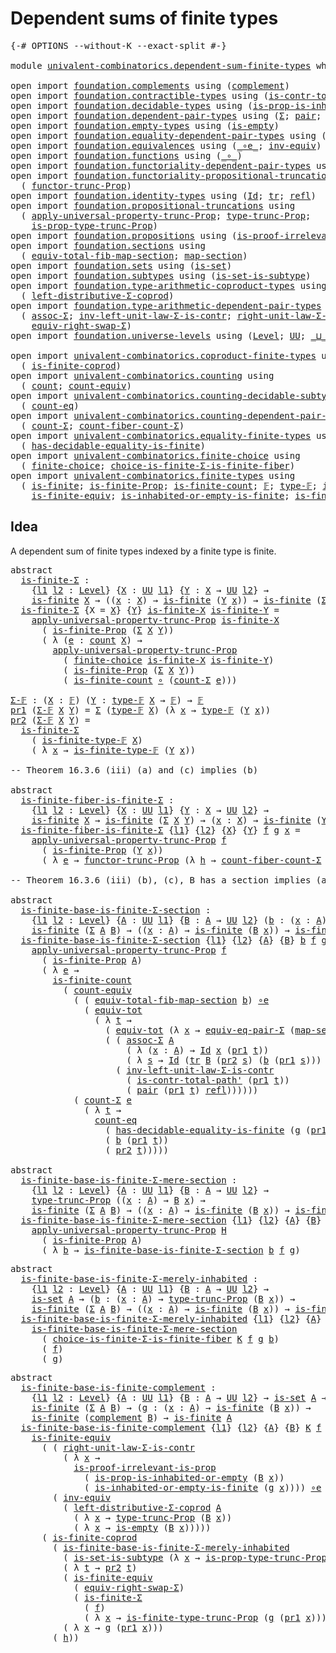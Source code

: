 # Dependent sums of finite types

<pre class="Agda"><a id="43" class="Symbol">{-#</a> <a id="47" class="Keyword">OPTIONS</a> <a id="55" class="Pragma">--without-K</a> <a id="67" class="Pragma">--exact-split</a> <a id="81" class="Symbol">#-}</a>

<a id="86" class="Keyword">module</a> <a id="93" href="univalent-combinatorics.dependent-sum-finite-types.html" class="Module">univalent-combinatorics.dependent-sum-finite-types</a> <a id="144" class="Keyword">where</a>

<a id="151" class="Keyword">open</a> <a id="156" class="Keyword">import</a> <a id="163" href="foundation.complements.html" class="Module">foundation.complements</a> <a id="186" class="Keyword">using</a> <a id="192" class="Symbol">(</a><a id="193" href="foundation.complements.html#465" class="Function">complement</a><a id="203" class="Symbol">)</a>
<a id="205" class="Keyword">open</a> <a id="210" class="Keyword">import</a> <a id="217" href="foundation.contractible-types.html" class="Module">foundation.contractible-types</a> <a id="247" class="Keyword">using</a> <a id="253" class="Symbol">(</a><a id="254" href="foundation-core.contractible-types.html#2189" class="Function">is-contr-total-path&#39;</a><a id="274" class="Symbol">)</a>
<a id="276" class="Keyword">open</a> <a id="281" class="Keyword">import</a> <a id="288" href="foundation.decidable-types.html" class="Module">foundation.decidable-types</a> <a id="315" class="Keyword">using</a> <a id="321" class="Symbol">(</a><a id="322" href="foundation.decidable-types.html#7207" class="Function">is-prop-is-inhabited-or-empty</a><a id="351" class="Symbol">)</a>
<a id="353" class="Keyword">open</a> <a id="358" class="Keyword">import</a> <a id="365" href="foundation.dependent-pair-types.html" class="Module">foundation.dependent-pair-types</a> <a id="397" class="Keyword">using</a> <a id="403" class="Symbol">(</a><a id="404" href="foundation-core.dependent-pair-types.html#502" class="Record">Σ</a><a id="405" class="Symbol">;</a> <a id="407" href="foundation-core.dependent-pair-types.html#575" class="InductiveConstructor">pair</a><a id="411" class="Symbol">;</a> <a id="413" href="foundation-core.dependent-pair-types.html#592" class="Field">pr1</a><a id="416" class="Symbol">;</a> <a id="418" href="foundation-core.dependent-pair-types.html#604" class="Field">pr2</a><a id="421" class="Symbol">)</a>
<a id="423" class="Keyword">open</a> <a id="428" class="Keyword">import</a> <a id="435" href="foundation.empty-types.html" class="Module">foundation.empty-types</a> <a id="458" class="Keyword">using</a> <a id="464" class="Symbol">(</a><a id="465" href="foundation-core.empty-types.html#1215" class="Function">is-empty</a><a id="473" class="Symbol">)</a>
<a id="475" class="Keyword">open</a> <a id="480" class="Keyword">import</a> <a id="487" href="foundation.equality-dependent-pair-types.html" class="Module">foundation.equality-dependent-pair-types</a> <a id="528" class="Keyword">using</a> <a id="534" class="Symbol">(</a><a id="535" href="foundation.equality-dependent-pair-types.html#2064" class="Function">equiv-eq-pair-Σ</a><a id="550" class="Symbol">)</a>
<a id="552" class="Keyword">open</a> <a id="557" class="Keyword">import</a> <a id="564" href="foundation.equivalences.html" class="Module">foundation.equivalences</a> <a id="588" class="Keyword">using</a> <a id="594" class="Symbol">(</a><a id="595" href="foundation-core.equivalences.html#7843" class="Function Operator">_∘e_</a><a id="599" class="Symbol">;</a> <a id="601" href="foundation-core.equivalences.html#5707" class="Function">inv-equiv</a><a id="610" class="Symbol">)</a>
<a id="612" class="Keyword">open</a> <a id="617" class="Keyword">import</a> <a id="624" href="foundation.functions.html" class="Module">foundation.functions</a> <a id="645" class="Keyword">using</a> <a id="651" class="Symbol">(</a><a id="652" href="foundation-core.functions.html#407" class="Function Operator">_∘_</a><a id="655" class="Symbol">)</a>
<a id="657" class="Keyword">open</a> <a id="662" class="Keyword">import</a> <a id="669" href="foundation.functoriality-dependent-pair-types.html" class="Module">foundation.functoriality-dependent-pair-types</a> <a id="715" class="Keyword">using</a> <a id="721" class="Symbol">(</a><a id="722" href="foundation-core.functoriality-dependent-pair-types.html#6804" class="Function">equiv-tot</a><a id="731" class="Symbol">)</a>
<a id="733" class="Keyword">open</a> <a id="738" class="Keyword">import</a> <a id="745" href="foundation.functoriality-propositional-truncation.html" class="Module">foundation.functoriality-propositional-truncation</a> <a id="795" class="Keyword">using</a>
  <a id="803" class="Symbol">(</a> <a id="805" href="foundation.functoriality-propositional-truncation.html#1451" class="Function">functor-trunc-Prop</a><a id="823" class="Symbol">)</a>
<a id="825" class="Keyword">open</a> <a id="830" class="Keyword">import</a> <a id="837" href="foundation.identity-types.html" class="Module">foundation.identity-types</a> <a id="863" class="Keyword">using</a> <a id="869" class="Symbol">(</a><a id="870" href="foundation-core.identity-types.html#641" class="Datatype">Id</a><a id="872" class="Symbol">;</a> <a id="874" href="foundation-core.identity-types.html#4584" class="Function">tr</a><a id="876" class="Symbol">;</a> <a id="878" href="foundation-core.identity-types.html#694" class="InductiveConstructor">refl</a><a id="882" class="Symbol">)</a>
<a id="884" class="Keyword">open</a> <a id="889" class="Keyword">import</a> <a id="896" href="foundation.propositional-truncations.html" class="Module">foundation.propositional-truncations</a> <a id="933" class="Keyword">using</a>
  <a id="941" class="Symbol">(</a> <a id="943" href="foundation.propositional-truncations.html#5148" class="Function">apply-universal-property-trunc-Prop</a><a id="978" class="Symbol">;</a> <a id="980" href="foundation.propositional-truncations.html#1701" class="Postulate">type-trunc-Prop</a><a id="995" class="Symbol">;</a>
    <a id="1001" href="foundation.propositional-truncations.html#1951" class="Function">is-prop-type-trunc-Prop</a><a id="1024" class="Symbol">)</a>
<a id="1026" class="Keyword">open</a> <a id="1031" class="Keyword">import</a> <a id="1038" href="foundation.propositions.html" class="Module">foundation.propositions</a> <a id="1062" class="Keyword">using</a> <a id="1068" class="Symbol">(</a><a id="1069" href="foundation-core.propositions.html#2978" class="Function">is-proof-irrelevant-is-prop</a><a id="1096" class="Symbol">)</a>
<a id="1098" class="Keyword">open</a> <a id="1103" class="Keyword">import</a> <a id="1110" href="foundation.sections.html" class="Module">foundation.sections</a> <a id="1130" class="Keyword">using</a>
  <a id="1138" class="Symbol">(</a> <a id="1140" href="foundation.sections.html#3092" class="Function">equiv-total-fib-map-section</a><a id="1167" class="Symbol">;</a> <a id="1169" href="foundation.sections.html#1762" class="Function">map-section</a><a id="1180" class="Symbol">)</a>
<a id="1182" class="Keyword">open</a> <a id="1187" class="Keyword">import</a> <a id="1194" href="foundation.sets.html" class="Module">foundation.sets</a> <a id="1210" class="Keyword">using</a> <a id="1216" class="Symbol">(</a><a id="1217" href="foundation-core.sets.html#1099" class="Function">is-set</a><a id="1223" class="Symbol">)</a>
<a id="1225" class="Keyword">open</a> <a id="1230" class="Keyword">import</a> <a id="1237" href="foundation.subtypes.html" class="Module">foundation.subtypes</a> <a id="1257" class="Keyword">using</a> <a id="1263" class="Symbol">(</a><a id="1264" href="foundation-core.subtypes.html#4137" class="Function">is-set-is-subtype</a><a id="1281" class="Symbol">)</a>
<a id="1283" class="Keyword">open</a> <a id="1288" class="Keyword">import</a> <a id="1295" href="foundation.type-arithmetic-coproduct-types.html" class="Module">foundation.type-arithmetic-coproduct-types</a> <a id="1338" class="Keyword">using</a>
  <a id="1346" class="Symbol">(</a> <a id="1348" href="foundation.type-arithmetic-coproduct-types.html#7217" class="Function">left-distributive-Σ-coprod</a><a id="1374" class="Symbol">)</a>
<a id="1376" class="Keyword">open</a> <a id="1381" class="Keyword">import</a> <a id="1388" href="foundation.type-arithmetic-dependent-pair-types.html" class="Module">foundation.type-arithmetic-dependent-pair-types</a> <a id="1436" class="Keyword">using</a>
  <a id="1444" class="Symbol">(</a> <a id="1446" href="foundation-core.type-arithmetic-dependent-pair-types.html#5662" class="Function">assoc-Σ</a><a id="1453" class="Symbol">;</a> <a id="1455" href="foundation-core.type-arithmetic-dependent-pair-types.html#3569" class="Function">inv-left-unit-law-Σ-is-contr</a><a id="1483" class="Symbol">;</a> <a id="1485" href="foundation-core.type-arithmetic-dependent-pair-types.html#4301" class="Function">right-unit-law-Σ-is-contr</a><a id="1510" class="Symbol">;</a>
    <a id="1516" href="foundation-core.type-arithmetic-dependent-pair-types.html#11499" class="Function">equiv-right-swap-Σ</a><a id="1534" class="Symbol">)</a>
<a id="1536" class="Keyword">open</a> <a id="1541" class="Keyword">import</a> <a id="1548" href="foundation.universe-levels.html" class="Module">foundation.universe-levels</a> <a id="1575" class="Keyword">using</a> <a id="1581" class="Symbol">(</a><a id="1582" href="Agda.Primitive.html#597" class="Postulate">Level</a><a id="1587" class="Symbol">;</a> <a id="1589" href="foundation-core.universe-levels.html#222" class="Primitive">UU</a><a id="1591" class="Symbol">;</a> <a id="1593" href="Agda.Primitive.html#810" class="Primitive Operator">_⊔_</a><a id="1596" class="Symbol">)</a>

<a id="1599" class="Keyword">open</a> <a id="1604" class="Keyword">import</a> <a id="1611" href="univalent-combinatorics.coproduct-finite-types.html" class="Module">univalent-combinatorics.coproduct-finite-types</a> <a id="1658" class="Keyword">using</a>
  <a id="1666" class="Symbol">(</a> <a id="1668" href="univalent-combinatorics.coproduct-finite-types.html#1581" class="Function">is-finite-coprod</a><a id="1684" class="Symbol">)</a>
<a id="1686" class="Keyword">open</a> <a id="1691" class="Keyword">import</a> <a id="1698" href="univalent-combinatorics.counting.html" class="Module">univalent-combinatorics.counting</a> <a id="1731" class="Keyword">using</a>
  <a id="1739" class="Symbol">(</a> <a id="1741" href="univalent-combinatorics.counting.html#1746" class="Function">count</a><a id="1746" class="Symbol">;</a> <a id="1748" href="univalent-combinatorics.counting.html#2961" class="Function">count-equiv</a><a id="1759" class="Symbol">)</a>
<a id="1761" class="Keyword">open</a> <a id="1766" class="Keyword">import</a> <a id="1773" href="univalent-combinatorics.counting-decidable-subtypes.html" class="Module">univalent-combinatorics.counting-decidable-subtypes</a> <a id="1825" class="Keyword">using</a>
  <a id="1833" class="Symbol">(</a> <a id="1835" href="univalent-combinatorics.counting-decidable-subtypes.html#3453" class="Function">count-eq</a><a id="1843" class="Symbol">)</a>
<a id="1845" class="Keyword">open</a> <a id="1850" class="Keyword">import</a> <a id="1857" href="univalent-combinatorics.counting-dependent-pair-types.html" class="Module">univalent-combinatorics.counting-dependent-pair-types</a> <a id="1911" class="Keyword">using</a>
  <a id="1919" class="Symbol">(</a> <a id="1921" href="univalent-combinatorics.counting-dependent-pair-types.html#3962" class="Function">count-Σ</a><a id="1928" class="Symbol">;</a> <a id="1930" href="univalent-combinatorics.counting-dependent-pair-types.html#5330" class="Function">count-fiber-count-Σ</a><a id="1949" class="Symbol">)</a>
<a id="1951" class="Keyword">open</a> <a id="1956" class="Keyword">import</a> <a id="1963" href="univalent-combinatorics.equality-finite-types.html" class="Module">univalent-combinatorics.equality-finite-types</a> <a id="2009" class="Keyword">using</a>
  <a id="2017" class="Symbol">(</a> <a id="2019" href="univalent-combinatorics.equality-finite-types.html#1960" class="Function">has-decidable-equality-is-finite</a><a id="2051" class="Symbol">)</a>
<a id="2053" class="Keyword">open</a> <a id="2058" class="Keyword">import</a> <a id="2065" href="univalent-combinatorics.finite-choice.html" class="Module">univalent-combinatorics.finite-choice</a> <a id="2103" class="Keyword">using</a>
  <a id="2111" class="Symbol">(</a> <a id="2113" href="univalent-combinatorics.finite-choice.html#3449" class="Function">finite-choice</a><a id="2126" class="Symbol">;</a> <a id="2128" href="univalent-combinatorics.finite-choice.html#5480" class="Function">choice-is-finite-Σ-is-finite-fiber</a><a id="2162" class="Symbol">)</a>
<a id="2164" class="Keyword">open</a> <a id="2169" class="Keyword">import</a> <a id="2176" href="univalent-combinatorics.finite-types.html" class="Module">univalent-combinatorics.finite-types</a> <a id="2213" class="Keyword">using</a>
  <a id="2221" class="Symbol">(</a> <a id="2223" href="univalent-combinatorics.finite-types.html#3732" class="Function">is-finite</a><a id="2232" class="Symbol">;</a> <a id="2234" href="univalent-combinatorics.finite-types.html#3641" class="Function">is-finite-Prop</a><a id="2248" class="Symbol">;</a> <a id="2250" href="univalent-combinatorics.finite-types.html#3971" class="Function">is-finite-count</a><a id="2265" class="Symbol">;</a> <a id="2267" href="univalent-combinatorics.finite-types.html#4123" class="Function">𝔽</a><a id="2268" class="Symbol">;</a> <a id="2270" href="univalent-combinatorics.finite-types.html#4171" class="Function">type-𝔽</a><a id="2276" class="Symbol">;</a> <a id="2278" href="univalent-combinatorics.finite-types.html#4222" class="Function">is-finite-type-𝔽</a><a id="2294" class="Symbol">;</a>
    <a id="2300" href="univalent-combinatorics.finite-types.html#5952" class="Function">is-finite-equiv</a><a id="2315" class="Symbol">;</a> <a id="2317" href="univalent-combinatorics.finite-types.html#14867" class="Function">is-inhabited-or-empty-is-finite</a><a id="2348" class="Symbol">;</a> <a id="2350" href="univalent-combinatorics.finite-types.html#15579" class="Function">is-finite-type-trunc-Prop</a><a id="2375" class="Symbol">)</a>
</pre>
## Idea

A dependent sum of finite types indexed by a finite type is finite.

<pre class="Agda"><a id="2468" class="Keyword">abstract</a>
  <a id="is-finite-Σ"></a><a id="2479" href="univalent-combinatorics.dependent-sum-finite-types.html#2479" class="Function">is-finite-Σ</a> <a id="2491" class="Symbol">:</a>
    <a id="2497" class="Symbol">{</a><a id="2498" href="univalent-combinatorics.dependent-sum-finite-types.html#2498" class="Bound">l1</a> <a id="2501" href="univalent-combinatorics.dependent-sum-finite-types.html#2501" class="Bound">l2</a> <a id="2504" class="Symbol">:</a> <a id="2506" href="Agda.Primitive.html#597" class="Postulate">Level</a><a id="2511" class="Symbol">}</a> <a id="2513" class="Symbol">{</a><a id="2514" href="univalent-combinatorics.dependent-sum-finite-types.html#2514" class="Bound">X</a> <a id="2516" class="Symbol">:</a> <a id="2518" href="foundation-core.universe-levels.html#222" class="Primitive">UU</a> <a id="2521" href="univalent-combinatorics.dependent-sum-finite-types.html#2498" class="Bound">l1</a><a id="2523" class="Symbol">}</a> <a id="2525" class="Symbol">{</a><a id="2526" href="univalent-combinatorics.dependent-sum-finite-types.html#2526" class="Bound">Y</a> <a id="2528" class="Symbol">:</a> <a id="2530" href="univalent-combinatorics.dependent-sum-finite-types.html#2514" class="Bound">X</a> <a id="2532" class="Symbol">→</a> <a id="2534" href="foundation-core.universe-levels.html#222" class="Primitive">UU</a> <a id="2537" href="univalent-combinatorics.dependent-sum-finite-types.html#2501" class="Bound">l2</a><a id="2539" class="Symbol">}</a> <a id="2541" class="Symbol">→</a>
    <a id="2547" href="univalent-combinatorics.finite-types.html#3732" class="Function">is-finite</a> <a id="2557" href="univalent-combinatorics.dependent-sum-finite-types.html#2514" class="Bound">X</a> <a id="2559" class="Symbol">→</a> <a id="2561" class="Symbol">((</a><a id="2563" href="univalent-combinatorics.dependent-sum-finite-types.html#2563" class="Bound">x</a> <a id="2565" class="Symbol">:</a> <a id="2567" href="univalent-combinatorics.dependent-sum-finite-types.html#2514" class="Bound">X</a><a id="2568" class="Symbol">)</a> <a id="2570" class="Symbol">→</a> <a id="2572" href="univalent-combinatorics.finite-types.html#3732" class="Function">is-finite</a> <a id="2582" class="Symbol">(</a><a id="2583" href="univalent-combinatorics.dependent-sum-finite-types.html#2526" class="Bound">Y</a> <a id="2585" href="univalent-combinatorics.dependent-sum-finite-types.html#2563" class="Bound">x</a><a id="2586" class="Symbol">))</a> <a id="2589" class="Symbol">→</a> <a id="2591" href="univalent-combinatorics.finite-types.html#3732" class="Function">is-finite</a> <a id="2601" class="Symbol">(</a><a id="2602" href="foundation-core.dependent-pair-types.html#502" class="Record">Σ</a> <a id="2604" href="univalent-combinatorics.dependent-sum-finite-types.html#2514" class="Bound">X</a> <a id="2606" href="univalent-combinatorics.dependent-sum-finite-types.html#2526" class="Bound">Y</a><a id="2607" class="Symbol">)</a>
  <a id="2611" href="univalent-combinatorics.dependent-sum-finite-types.html#2479" class="Function">is-finite-Σ</a> <a id="2623" class="Symbol">{</a><a id="2624" class="Argument">X</a> <a id="2626" class="Symbol">=</a> <a id="2628" href="univalent-combinatorics.dependent-sum-finite-types.html#2628" class="Bound">X</a><a id="2629" class="Symbol">}</a> <a id="2631" class="Symbol">{</a><a id="2632" href="univalent-combinatorics.dependent-sum-finite-types.html#2632" class="Bound">Y</a><a id="2633" class="Symbol">}</a> <a id="2635" href="univalent-combinatorics.dependent-sum-finite-types.html#2635" class="Bound">is-finite-X</a> <a id="2647" href="univalent-combinatorics.dependent-sum-finite-types.html#2647" class="Bound">is-finite-Y</a> <a id="2659" class="Symbol">=</a>
    <a id="2665" href="foundation.propositional-truncations.html#5148" class="Function">apply-universal-property-trunc-Prop</a> <a id="2701" href="univalent-combinatorics.dependent-sum-finite-types.html#2635" class="Bound">is-finite-X</a>
      <a id="2719" class="Symbol">(</a> <a id="2721" href="univalent-combinatorics.finite-types.html#3641" class="Function">is-finite-Prop</a> <a id="2736" class="Symbol">(</a><a id="2737" href="foundation-core.dependent-pair-types.html#502" class="Record">Σ</a> <a id="2739" href="univalent-combinatorics.dependent-sum-finite-types.html#2628" class="Bound">X</a> <a id="2741" href="univalent-combinatorics.dependent-sum-finite-types.html#2632" class="Bound">Y</a><a id="2742" class="Symbol">))</a>
      <a id="2751" class="Symbol">(</a> <a id="2753" class="Symbol">λ</a> <a id="2755" class="Symbol">(</a><a id="2756" href="univalent-combinatorics.dependent-sum-finite-types.html#2756" class="Bound">e</a> <a id="2758" class="Symbol">:</a> <a id="2760" href="univalent-combinatorics.counting.html#1746" class="Function">count</a> <a id="2766" href="univalent-combinatorics.dependent-sum-finite-types.html#2628" class="Bound">X</a><a id="2767" class="Symbol">)</a> <a id="2769" class="Symbol">→</a>
        <a id="2779" href="foundation.propositional-truncations.html#5148" class="Function">apply-universal-property-trunc-Prop</a>
          <a id="2825" class="Symbol">(</a> <a id="2827" href="univalent-combinatorics.finite-choice.html#3449" class="Function">finite-choice</a> <a id="2841" href="univalent-combinatorics.dependent-sum-finite-types.html#2635" class="Bound">is-finite-X</a> <a id="2853" href="univalent-combinatorics.dependent-sum-finite-types.html#2647" class="Bound">is-finite-Y</a><a id="2864" class="Symbol">)</a>
          <a id="2876" class="Symbol">(</a> <a id="2878" href="univalent-combinatorics.finite-types.html#3641" class="Function">is-finite-Prop</a> <a id="2893" class="Symbol">(</a><a id="2894" href="foundation-core.dependent-pair-types.html#502" class="Record">Σ</a> <a id="2896" href="univalent-combinatorics.dependent-sum-finite-types.html#2628" class="Bound">X</a> <a id="2898" href="univalent-combinatorics.dependent-sum-finite-types.html#2632" class="Bound">Y</a><a id="2899" class="Symbol">))</a>
          <a id="2912" class="Symbol">(</a> <a id="2914" href="univalent-combinatorics.finite-types.html#3971" class="Function">is-finite-count</a> <a id="2930" href="foundation-core.functions.html#407" class="Function Operator">∘</a> <a id="2932" class="Symbol">(</a><a id="2933" href="univalent-combinatorics.counting-dependent-pair-types.html#3962" class="Function">count-Σ</a> <a id="2941" href="univalent-combinatorics.dependent-sum-finite-types.html#2756" class="Bound">e</a><a id="2942" class="Symbol">)))</a>

<a id="Σ-𝔽"></a><a id="2947" href="univalent-combinatorics.dependent-sum-finite-types.html#2947" class="Function">Σ-𝔽</a> <a id="2951" class="Symbol">:</a> <a id="2953" class="Symbol">(</a><a id="2954" href="univalent-combinatorics.dependent-sum-finite-types.html#2954" class="Bound">X</a> <a id="2956" class="Symbol">:</a> <a id="2958" href="univalent-combinatorics.finite-types.html#4123" class="Function">𝔽</a><a id="2959" class="Symbol">)</a> <a id="2961" class="Symbol">(</a><a id="2962" href="univalent-combinatorics.dependent-sum-finite-types.html#2962" class="Bound">Y</a> <a id="2964" class="Symbol">:</a> <a id="2966" href="univalent-combinatorics.finite-types.html#4171" class="Function">type-𝔽</a> <a id="2973" href="univalent-combinatorics.dependent-sum-finite-types.html#2954" class="Bound">X</a> <a id="2975" class="Symbol">→</a> <a id="2977" href="univalent-combinatorics.finite-types.html#4123" class="Function">𝔽</a><a id="2978" class="Symbol">)</a> <a id="2980" class="Symbol">→</a> <a id="2982" href="univalent-combinatorics.finite-types.html#4123" class="Function">𝔽</a>
<a id="2984" href="foundation-core.dependent-pair-types.html#592" class="Field">pr1</a> <a id="2988" class="Symbol">(</a><a id="2989" href="univalent-combinatorics.dependent-sum-finite-types.html#2947" class="Function">Σ-𝔽</a> <a id="2993" href="univalent-combinatorics.dependent-sum-finite-types.html#2993" class="Bound">X</a> <a id="2995" href="univalent-combinatorics.dependent-sum-finite-types.html#2995" class="Bound">Y</a><a id="2996" class="Symbol">)</a> <a id="2998" class="Symbol">=</a> <a id="3000" href="foundation-core.dependent-pair-types.html#502" class="Record">Σ</a> <a id="3002" class="Symbol">(</a><a id="3003" href="univalent-combinatorics.finite-types.html#4171" class="Function">type-𝔽</a> <a id="3010" href="univalent-combinatorics.dependent-sum-finite-types.html#2993" class="Bound">X</a><a id="3011" class="Symbol">)</a> <a id="3013" class="Symbol">(λ</a> <a id="3016" href="univalent-combinatorics.dependent-sum-finite-types.html#3016" class="Bound">x</a> <a id="3018" class="Symbol">→</a> <a id="3020" href="univalent-combinatorics.finite-types.html#4171" class="Function">type-𝔽</a> <a id="3027" class="Symbol">(</a><a id="3028" href="univalent-combinatorics.dependent-sum-finite-types.html#2995" class="Bound">Y</a> <a id="3030" href="univalent-combinatorics.dependent-sum-finite-types.html#3016" class="Bound">x</a><a id="3031" class="Symbol">))</a>
<a id="3034" href="foundation-core.dependent-pair-types.html#604" class="Field">pr2</a> <a id="3038" class="Symbol">(</a><a id="3039" href="univalent-combinatorics.dependent-sum-finite-types.html#2947" class="Function">Σ-𝔽</a> <a id="3043" href="univalent-combinatorics.dependent-sum-finite-types.html#3043" class="Bound">X</a> <a id="3045" href="univalent-combinatorics.dependent-sum-finite-types.html#3045" class="Bound">Y</a><a id="3046" class="Symbol">)</a> <a id="3048" class="Symbol">=</a>
  <a id="3052" href="univalent-combinatorics.dependent-sum-finite-types.html#2479" class="Function">is-finite-Σ</a>
    <a id="3068" class="Symbol">(</a> <a id="3070" href="univalent-combinatorics.finite-types.html#4222" class="Function">is-finite-type-𝔽</a> <a id="3087" href="univalent-combinatorics.dependent-sum-finite-types.html#3043" class="Bound">X</a><a id="3088" class="Symbol">)</a>
    <a id="3094" class="Symbol">(</a> <a id="3096" class="Symbol">λ</a> <a id="3098" href="univalent-combinatorics.dependent-sum-finite-types.html#3098" class="Bound">x</a> <a id="3100" class="Symbol">→</a> <a id="3102" href="univalent-combinatorics.finite-types.html#4222" class="Function">is-finite-type-𝔽</a> <a id="3119" class="Symbol">(</a><a id="3120" href="univalent-combinatorics.dependent-sum-finite-types.html#3045" class="Bound">Y</a> <a id="3122" href="univalent-combinatorics.dependent-sum-finite-types.html#3098" class="Bound">x</a><a id="3123" class="Symbol">))</a>

<a id="3127" class="Comment">-- Theorem 16.3.6 (iii) (a) and (c) implies (b)</a>

<a id="3176" class="Keyword">abstract</a>
  <a id="is-finite-fiber-is-finite-Σ"></a><a id="3187" href="univalent-combinatorics.dependent-sum-finite-types.html#3187" class="Function">is-finite-fiber-is-finite-Σ</a> <a id="3215" class="Symbol">:</a>
    <a id="3221" class="Symbol">{</a><a id="3222" href="univalent-combinatorics.dependent-sum-finite-types.html#3222" class="Bound">l1</a> <a id="3225" href="univalent-combinatorics.dependent-sum-finite-types.html#3225" class="Bound">l2</a> <a id="3228" class="Symbol">:</a> <a id="3230" href="Agda.Primitive.html#597" class="Postulate">Level</a><a id="3235" class="Symbol">}</a> <a id="3237" class="Symbol">{</a><a id="3238" href="univalent-combinatorics.dependent-sum-finite-types.html#3238" class="Bound">X</a> <a id="3240" class="Symbol">:</a> <a id="3242" href="foundation-core.universe-levels.html#222" class="Primitive">UU</a> <a id="3245" href="univalent-combinatorics.dependent-sum-finite-types.html#3222" class="Bound">l1</a><a id="3247" class="Symbol">}</a> <a id="3249" class="Symbol">{</a><a id="3250" href="univalent-combinatorics.dependent-sum-finite-types.html#3250" class="Bound">Y</a> <a id="3252" class="Symbol">:</a> <a id="3254" href="univalent-combinatorics.dependent-sum-finite-types.html#3238" class="Bound">X</a> <a id="3256" class="Symbol">→</a> <a id="3258" href="foundation-core.universe-levels.html#222" class="Primitive">UU</a> <a id="3261" href="univalent-combinatorics.dependent-sum-finite-types.html#3225" class="Bound">l2</a><a id="3263" class="Symbol">}</a> <a id="3265" class="Symbol">→</a>
    <a id="3271" href="univalent-combinatorics.finite-types.html#3732" class="Function">is-finite</a> <a id="3281" href="univalent-combinatorics.dependent-sum-finite-types.html#3238" class="Bound">X</a> <a id="3283" class="Symbol">→</a> <a id="3285" href="univalent-combinatorics.finite-types.html#3732" class="Function">is-finite</a> <a id="3295" class="Symbol">(</a><a id="3296" href="foundation-core.dependent-pair-types.html#502" class="Record">Σ</a> <a id="3298" href="univalent-combinatorics.dependent-sum-finite-types.html#3238" class="Bound">X</a> <a id="3300" href="univalent-combinatorics.dependent-sum-finite-types.html#3250" class="Bound">Y</a><a id="3301" class="Symbol">)</a> <a id="3303" class="Symbol">→</a> <a id="3305" class="Symbol">(</a><a id="3306" href="univalent-combinatorics.dependent-sum-finite-types.html#3306" class="Bound">x</a> <a id="3308" class="Symbol">:</a> <a id="3310" href="univalent-combinatorics.dependent-sum-finite-types.html#3238" class="Bound">X</a><a id="3311" class="Symbol">)</a> <a id="3313" class="Symbol">→</a> <a id="3315" href="univalent-combinatorics.finite-types.html#3732" class="Function">is-finite</a> <a id="3325" class="Symbol">(</a><a id="3326" href="univalent-combinatorics.dependent-sum-finite-types.html#3250" class="Bound">Y</a> <a id="3328" href="univalent-combinatorics.dependent-sum-finite-types.html#3306" class="Bound">x</a><a id="3329" class="Symbol">)</a>
  <a id="3333" href="univalent-combinatorics.dependent-sum-finite-types.html#3187" class="Function">is-finite-fiber-is-finite-Σ</a> <a id="3361" class="Symbol">{</a><a id="3362" href="univalent-combinatorics.dependent-sum-finite-types.html#3362" class="Bound">l1</a><a id="3364" class="Symbol">}</a> <a id="3366" class="Symbol">{</a><a id="3367" href="univalent-combinatorics.dependent-sum-finite-types.html#3367" class="Bound">l2</a><a id="3369" class="Symbol">}</a> <a id="3371" class="Symbol">{</a><a id="3372" href="univalent-combinatorics.dependent-sum-finite-types.html#3372" class="Bound">X</a><a id="3373" class="Symbol">}</a> <a id="3375" class="Symbol">{</a><a id="3376" href="univalent-combinatorics.dependent-sum-finite-types.html#3376" class="Bound">Y</a><a id="3377" class="Symbol">}</a> <a id="3379" href="univalent-combinatorics.dependent-sum-finite-types.html#3379" class="Bound">f</a> <a id="3381" href="univalent-combinatorics.dependent-sum-finite-types.html#3381" class="Bound">g</a> <a id="3383" href="univalent-combinatorics.dependent-sum-finite-types.html#3383" class="Bound">x</a> <a id="3385" class="Symbol">=</a>
    <a id="3391" href="foundation.propositional-truncations.html#5148" class="Function">apply-universal-property-trunc-Prop</a> <a id="3427" href="univalent-combinatorics.dependent-sum-finite-types.html#3379" class="Bound">f</a>
      <a id="3435" class="Symbol">(</a> <a id="3437" href="univalent-combinatorics.finite-types.html#3641" class="Function">is-finite-Prop</a> <a id="3452" class="Symbol">(</a><a id="3453" href="univalent-combinatorics.dependent-sum-finite-types.html#3376" class="Bound">Y</a> <a id="3455" href="univalent-combinatorics.dependent-sum-finite-types.html#3383" class="Bound">x</a><a id="3456" class="Symbol">))</a>
      <a id="3465" class="Symbol">(</a> <a id="3467" class="Symbol">λ</a> <a id="3469" href="univalent-combinatorics.dependent-sum-finite-types.html#3469" class="Bound">e</a> <a id="3471" class="Symbol">→</a> <a id="3473" href="foundation.functoriality-propositional-truncation.html#1451" class="Function">functor-trunc-Prop</a> <a id="3492" class="Symbol">(λ</a> <a id="3495" href="univalent-combinatorics.dependent-sum-finite-types.html#3495" class="Bound">h</a> <a id="3497" class="Symbol">→</a> <a id="3499" href="univalent-combinatorics.counting-dependent-pair-types.html#5330" class="Function">count-fiber-count-Σ</a> <a id="3519" href="univalent-combinatorics.dependent-sum-finite-types.html#3469" class="Bound">e</a> <a id="3521" href="univalent-combinatorics.dependent-sum-finite-types.html#3495" class="Bound">h</a> <a id="3523" href="univalent-combinatorics.dependent-sum-finite-types.html#3383" class="Bound">x</a><a id="3524" class="Symbol">)</a> <a id="3526" href="univalent-combinatorics.dependent-sum-finite-types.html#3381" class="Bound">g</a><a id="3527" class="Symbol">)</a>

<a id="3530" class="Comment">-- Theorem 16.3.6 (iii) (b), (c), B has a section implies (a)</a>

<a id="3593" class="Keyword">abstract</a>
  <a id="is-finite-base-is-finite-Σ-section"></a><a id="3604" href="univalent-combinatorics.dependent-sum-finite-types.html#3604" class="Function">is-finite-base-is-finite-Σ-section</a> <a id="3639" class="Symbol">:</a>
    <a id="3645" class="Symbol">{</a><a id="3646" href="univalent-combinatorics.dependent-sum-finite-types.html#3646" class="Bound">l1</a> <a id="3649" href="univalent-combinatorics.dependent-sum-finite-types.html#3649" class="Bound">l2</a> <a id="3652" class="Symbol">:</a> <a id="3654" href="Agda.Primitive.html#597" class="Postulate">Level</a><a id="3659" class="Symbol">}</a> <a id="3661" class="Symbol">{</a><a id="3662" href="univalent-combinatorics.dependent-sum-finite-types.html#3662" class="Bound">A</a> <a id="3664" class="Symbol">:</a> <a id="3666" href="foundation-core.universe-levels.html#222" class="Primitive">UU</a> <a id="3669" href="univalent-combinatorics.dependent-sum-finite-types.html#3646" class="Bound">l1</a><a id="3671" class="Symbol">}</a> <a id="3673" class="Symbol">{</a><a id="3674" href="univalent-combinatorics.dependent-sum-finite-types.html#3674" class="Bound">B</a> <a id="3676" class="Symbol">:</a> <a id="3678" href="univalent-combinatorics.dependent-sum-finite-types.html#3662" class="Bound">A</a> <a id="3680" class="Symbol">→</a> <a id="3682" href="foundation-core.universe-levels.html#222" class="Primitive">UU</a> <a id="3685" href="univalent-combinatorics.dependent-sum-finite-types.html#3649" class="Bound">l2</a><a id="3687" class="Symbol">}</a> <a id="3689" class="Symbol">(</a><a id="3690" href="univalent-combinatorics.dependent-sum-finite-types.html#3690" class="Bound">b</a> <a id="3692" class="Symbol">:</a> <a id="3694" class="Symbol">(</a><a id="3695" href="univalent-combinatorics.dependent-sum-finite-types.html#3695" class="Bound">x</a> <a id="3697" class="Symbol">:</a> <a id="3699" href="univalent-combinatorics.dependent-sum-finite-types.html#3662" class="Bound">A</a><a id="3700" class="Symbol">)</a> <a id="3702" class="Symbol">→</a> <a id="3704" href="univalent-combinatorics.dependent-sum-finite-types.html#3674" class="Bound">B</a> <a id="3706" href="univalent-combinatorics.dependent-sum-finite-types.html#3695" class="Bound">x</a><a id="3707" class="Symbol">)</a> <a id="3709" class="Symbol">→</a>
    <a id="3715" href="univalent-combinatorics.finite-types.html#3732" class="Function">is-finite</a> <a id="3725" class="Symbol">(</a><a id="3726" href="foundation-core.dependent-pair-types.html#502" class="Record">Σ</a> <a id="3728" href="univalent-combinatorics.dependent-sum-finite-types.html#3662" class="Bound">A</a> <a id="3730" href="univalent-combinatorics.dependent-sum-finite-types.html#3674" class="Bound">B</a><a id="3731" class="Symbol">)</a> <a id="3733" class="Symbol">→</a> <a id="3735" class="Symbol">((</a><a id="3737" href="univalent-combinatorics.dependent-sum-finite-types.html#3737" class="Bound">x</a> <a id="3739" class="Symbol">:</a> <a id="3741" href="univalent-combinatorics.dependent-sum-finite-types.html#3662" class="Bound">A</a><a id="3742" class="Symbol">)</a> <a id="3744" class="Symbol">→</a> <a id="3746" href="univalent-combinatorics.finite-types.html#3732" class="Function">is-finite</a> <a id="3756" class="Symbol">(</a><a id="3757" href="univalent-combinatorics.dependent-sum-finite-types.html#3674" class="Bound">B</a> <a id="3759" href="univalent-combinatorics.dependent-sum-finite-types.html#3737" class="Bound">x</a><a id="3760" class="Symbol">))</a> <a id="3763" class="Symbol">→</a> <a id="3765" href="univalent-combinatorics.finite-types.html#3732" class="Function">is-finite</a> <a id="3775" href="univalent-combinatorics.dependent-sum-finite-types.html#3662" class="Bound">A</a>
  <a id="3779" href="univalent-combinatorics.dependent-sum-finite-types.html#3604" class="Function">is-finite-base-is-finite-Σ-section</a> <a id="3814" class="Symbol">{</a><a id="3815" href="univalent-combinatorics.dependent-sum-finite-types.html#3815" class="Bound">l1</a><a id="3817" class="Symbol">}</a> <a id="3819" class="Symbol">{</a><a id="3820" href="univalent-combinatorics.dependent-sum-finite-types.html#3820" class="Bound">l2</a><a id="3822" class="Symbol">}</a> <a id="3824" class="Symbol">{</a><a id="3825" href="univalent-combinatorics.dependent-sum-finite-types.html#3825" class="Bound">A</a><a id="3826" class="Symbol">}</a> <a id="3828" class="Symbol">{</a><a id="3829" href="univalent-combinatorics.dependent-sum-finite-types.html#3829" class="Bound">B</a><a id="3830" class="Symbol">}</a> <a id="3832" href="univalent-combinatorics.dependent-sum-finite-types.html#3832" class="Bound">b</a> <a id="3834" href="univalent-combinatorics.dependent-sum-finite-types.html#3834" class="Bound">f</a> <a id="3836" href="univalent-combinatorics.dependent-sum-finite-types.html#3836" class="Bound">g</a> <a id="3838" class="Symbol">=</a>
    <a id="3844" href="foundation.propositional-truncations.html#5148" class="Function">apply-universal-property-trunc-Prop</a> <a id="3880" href="univalent-combinatorics.dependent-sum-finite-types.html#3834" class="Bound">f</a>
      <a id="3888" class="Symbol">(</a> <a id="3890" href="univalent-combinatorics.finite-types.html#3641" class="Function">is-finite-Prop</a> <a id="3905" href="univalent-combinatorics.dependent-sum-finite-types.html#3825" class="Bound">A</a><a id="3906" class="Symbol">)</a>
      <a id="3914" class="Symbol">(</a> <a id="3916" class="Symbol">λ</a> <a id="3918" href="univalent-combinatorics.dependent-sum-finite-types.html#3918" class="Bound">e</a> <a id="3920" class="Symbol">→</a>
        <a id="3930" href="univalent-combinatorics.finite-types.html#3971" class="Function">is-finite-count</a>
          <a id="3956" class="Symbol">(</a> <a id="3958" href="univalent-combinatorics.counting.html#2961" class="Function">count-equiv</a>
            <a id="3982" class="Symbol">(</a> <a id="3984" class="Symbol">(</a> <a id="3986" href="foundation.sections.html#3092" class="Function">equiv-total-fib-map-section</a> <a id="4014" href="univalent-combinatorics.dependent-sum-finite-types.html#3832" class="Bound">b</a><a id="4015" class="Symbol">)</a> <a id="4017" href="foundation-core.equivalences.html#7843" class="Function Operator">∘e</a>
              <a id="4034" class="Symbol">(</a> <a id="4036" href="foundation-core.functoriality-dependent-pair-types.html#6804" class="Function">equiv-tot</a>
                <a id="4062" class="Symbol">(</a> <a id="4064" class="Symbol">λ</a> <a id="4066" href="univalent-combinatorics.dependent-sum-finite-types.html#4066" class="Bound">t</a> <a id="4068" class="Symbol">→</a>
                  <a id="4088" class="Symbol">(</a> <a id="4090" href="foundation-core.functoriality-dependent-pair-types.html#6804" class="Function">equiv-tot</a> <a id="4100" class="Symbol">(λ</a> <a id="4103" href="univalent-combinatorics.dependent-sum-finite-types.html#4103" class="Bound">x</a> <a id="4105" class="Symbol">→</a> <a id="4107" href="foundation.equality-dependent-pair-types.html#2064" class="Function">equiv-eq-pair-Σ</a> <a id="4123" class="Symbol">(</a><a id="4124" href="foundation.sections.html#1762" class="Function">map-section</a> <a id="4136" href="univalent-combinatorics.dependent-sum-finite-types.html#3832" class="Bound">b</a> <a id="4138" href="univalent-combinatorics.dependent-sum-finite-types.html#4103" class="Bound">x</a><a id="4139" class="Symbol">)</a> <a id="4141" href="univalent-combinatorics.dependent-sum-finite-types.html#4066" class="Bound">t</a><a id="4142" class="Symbol">))</a> <a id="4145" href="foundation-core.equivalences.html#7843" class="Function Operator">∘e</a>
                  <a id="4166" class="Symbol">(</a> <a id="4168" class="Symbol">(</a> <a id="4170" href="foundation-core.type-arithmetic-dependent-pair-types.html#5662" class="Function">assoc-Σ</a> <a id="4178" href="univalent-combinatorics.dependent-sum-finite-types.html#3825" class="Bound">A</a>
                      <a id="4202" class="Symbol">(</a> <a id="4204" class="Symbol">λ</a> <a id="4206" class="Symbol">(</a><a id="4207" href="univalent-combinatorics.dependent-sum-finite-types.html#4207" class="Bound">x</a> <a id="4209" class="Symbol">:</a> <a id="4211" href="univalent-combinatorics.dependent-sum-finite-types.html#3825" class="Bound">A</a><a id="4212" class="Symbol">)</a> <a id="4214" class="Symbol">→</a> <a id="4216" href="foundation-core.identity-types.html#641" class="Datatype">Id</a> <a id="4219" href="univalent-combinatorics.dependent-sum-finite-types.html#4207" class="Bound">x</a> <a id="4221" class="Symbol">(</a><a id="4222" href="foundation-core.dependent-pair-types.html#592" class="Field">pr1</a> <a id="4226" href="univalent-combinatorics.dependent-sum-finite-types.html#4066" class="Bound">t</a><a id="4227" class="Symbol">))</a>
                      <a id="4252" class="Symbol">(</a> <a id="4254" class="Symbol">λ</a> <a id="4256" href="univalent-combinatorics.dependent-sum-finite-types.html#4256" class="Bound">s</a> <a id="4258" class="Symbol">→</a> <a id="4260" href="foundation-core.identity-types.html#641" class="Datatype">Id</a> <a id="4263" class="Symbol">(</a><a id="4264" href="foundation-core.identity-types.html#4584" class="Function">tr</a> <a id="4267" href="univalent-combinatorics.dependent-sum-finite-types.html#3829" class="Bound">B</a> <a id="4269" class="Symbol">(</a><a id="4270" href="foundation-core.dependent-pair-types.html#604" class="Field">pr2</a> <a id="4274" href="univalent-combinatorics.dependent-sum-finite-types.html#4256" class="Bound">s</a><a id="4275" class="Symbol">)</a> <a id="4277" class="Symbol">(</a><a id="4278" href="univalent-combinatorics.dependent-sum-finite-types.html#3832" class="Bound">b</a> <a id="4280" class="Symbol">(</a><a id="4281" href="foundation-core.dependent-pair-types.html#592" class="Field">pr1</a> <a id="4285" href="univalent-combinatorics.dependent-sum-finite-types.html#4256" class="Bound">s</a><a id="4286" class="Symbol">)))</a> <a id="4290" class="Symbol">(</a><a id="4291" href="foundation-core.dependent-pair-types.html#604" class="Field">pr2</a> <a id="4295" href="univalent-combinatorics.dependent-sum-finite-types.html#4066" class="Bound">t</a><a id="4296" class="Symbol">)))</a> <a id="4300" href="foundation-core.equivalences.html#7843" class="Function Operator">∘e</a>
                    <a id="4323" class="Symbol">(</a> <a id="4325" href="foundation-core.type-arithmetic-dependent-pair-types.html#3569" class="Function">inv-left-unit-law-Σ-is-contr</a>
                      <a id="4376" class="Symbol">(</a> <a id="4378" href="foundation-core.contractible-types.html#2189" class="Function">is-contr-total-path&#39;</a> <a id="4399" class="Symbol">(</a><a id="4400" href="foundation-core.dependent-pair-types.html#592" class="Field">pr1</a> <a id="4404" href="univalent-combinatorics.dependent-sum-finite-types.html#4066" class="Bound">t</a><a id="4405" class="Symbol">))</a>
                      <a id="4430" class="Symbol">(</a> <a id="4432" href="foundation-core.dependent-pair-types.html#575" class="InductiveConstructor">pair</a> <a id="4437" class="Symbol">(</a><a id="4438" href="foundation-core.dependent-pair-types.html#592" class="Field">pr1</a> <a id="4442" href="univalent-combinatorics.dependent-sum-finite-types.html#4066" class="Bound">t</a><a id="4443" class="Symbol">)</a> <a id="4445" href="foundation-core.identity-types.html#694" class="InductiveConstructor">refl</a><a id="4449" class="Symbol">))))))</a>
            <a id="4468" class="Symbol">(</a> <a id="4470" href="univalent-combinatorics.counting-dependent-pair-types.html#3962" class="Function">count-Σ</a> <a id="4478" href="univalent-combinatorics.dependent-sum-finite-types.html#3918" class="Bound">e</a>
              <a id="4494" class="Symbol">(</a> <a id="4496" class="Symbol">λ</a> <a id="4498" href="univalent-combinatorics.dependent-sum-finite-types.html#4498" class="Bound">t</a> <a id="4500" class="Symbol">→</a>
                <a id="4518" href="univalent-combinatorics.counting-decidable-subtypes.html#3453" class="Function">count-eq</a>
                  <a id="4545" class="Symbol">(</a> <a id="4547" href="univalent-combinatorics.equality-finite-types.html#1960" class="Function">has-decidable-equality-is-finite</a> <a id="4580" class="Symbol">(</a><a id="4581" href="univalent-combinatorics.dependent-sum-finite-types.html#3836" class="Bound">g</a> <a id="4583" class="Symbol">(</a><a id="4584" href="foundation-core.dependent-pair-types.html#592" class="Field">pr1</a> <a id="4588" href="univalent-combinatorics.dependent-sum-finite-types.html#4498" class="Bound">t</a><a id="4589" class="Symbol">)))</a>
                  <a id="4611" class="Symbol">(</a> <a id="4613" href="univalent-combinatorics.dependent-sum-finite-types.html#3832" class="Bound">b</a> <a id="4615" class="Symbol">(</a><a id="4616" href="foundation-core.dependent-pair-types.html#592" class="Field">pr1</a> <a id="4620" href="univalent-combinatorics.dependent-sum-finite-types.html#4498" class="Bound">t</a><a id="4621" class="Symbol">))</a>
                  <a id="4642" class="Symbol">(</a> <a id="4644" href="foundation-core.dependent-pair-types.html#604" class="Field">pr2</a> <a id="4648" href="univalent-combinatorics.dependent-sum-finite-types.html#4498" class="Bound">t</a><a id="4649" class="Symbol">)))))</a>

<a id="4656" class="Keyword">abstract</a>
  <a id="is-finite-base-is-finite-Σ-mere-section"></a><a id="4667" href="univalent-combinatorics.dependent-sum-finite-types.html#4667" class="Function">is-finite-base-is-finite-Σ-mere-section</a> <a id="4707" class="Symbol">:</a>
    <a id="4713" class="Symbol">{</a><a id="4714" href="univalent-combinatorics.dependent-sum-finite-types.html#4714" class="Bound">l1</a> <a id="4717" href="univalent-combinatorics.dependent-sum-finite-types.html#4717" class="Bound">l2</a> <a id="4720" class="Symbol">:</a> <a id="4722" href="Agda.Primitive.html#597" class="Postulate">Level</a><a id="4727" class="Symbol">}</a> <a id="4729" class="Symbol">{</a><a id="4730" href="univalent-combinatorics.dependent-sum-finite-types.html#4730" class="Bound">A</a> <a id="4732" class="Symbol">:</a> <a id="4734" href="foundation-core.universe-levels.html#222" class="Primitive">UU</a> <a id="4737" href="univalent-combinatorics.dependent-sum-finite-types.html#4714" class="Bound">l1</a><a id="4739" class="Symbol">}</a> <a id="4741" class="Symbol">{</a><a id="4742" href="univalent-combinatorics.dependent-sum-finite-types.html#4742" class="Bound">B</a> <a id="4744" class="Symbol">:</a> <a id="4746" href="univalent-combinatorics.dependent-sum-finite-types.html#4730" class="Bound">A</a> <a id="4748" class="Symbol">→</a> <a id="4750" href="foundation-core.universe-levels.html#222" class="Primitive">UU</a> <a id="4753" href="univalent-combinatorics.dependent-sum-finite-types.html#4717" class="Bound">l2</a><a id="4755" class="Symbol">}</a> <a id="4757" class="Symbol">→</a>
    <a id="4763" href="foundation.propositional-truncations.html#1701" class="Postulate">type-trunc-Prop</a> <a id="4779" class="Symbol">((</a><a id="4781" href="univalent-combinatorics.dependent-sum-finite-types.html#4781" class="Bound">x</a> <a id="4783" class="Symbol">:</a> <a id="4785" href="univalent-combinatorics.dependent-sum-finite-types.html#4730" class="Bound">A</a><a id="4786" class="Symbol">)</a> <a id="4788" class="Symbol">→</a> <a id="4790" href="univalent-combinatorics.dependent-sum-finite-types.html#4742" class="Bound">B</a> <a id="4792" href="univalent-combinatorics.dependent-sum-finite-types.html#4781" class="Bound">x</a><a id="4793" class="Symbol">)</a> <a id="4795" class="Symbol">→</a>
    <a id="4801" href="univalent-combinatorics.finite-types.html#3732" class="Function">is-finite</a> <a id="4811" class="Symbol">(</a><a id="4812" href="foundation-core.dependent-pair-types.html#502" class="Record">Σ</a> <a id="4814" href="univalent-combinatorics.dependent-sum-finite-types.html#4730" class="Bound">A</a> <a id="4816" href="univalent-combinatorics.dependent-sum-finite-types.html#4742" class="Bound">B</a><a id="4817" class="Symbol">)</a> <a id="4819" class="Symbol">→</a> <a id="4821" class="Symbol">((</a><a id="4823" href="univalent-combinatorics.dependent-sum-finite-types.html#4823" class="Bound">x</a> <a id="4825" class="Symbol">:</a> <a id="4827" href="univalent-combinatorics.dependent-sum-finite-types.html#4730" class="Bound">A</a><a id="4828" class="Symbol">)</a> <a id="4830" class="Symbol">→</a> <a id="4832" href="univalent-combinatorics.finite-types.html#3732" class="Function">is-finite</a> <a id="4842" class="Symbol">(</a><a id="4843" href="univalent-combinatorics.dependent-sum-finite-types.html#4742" class="Bound">B</a> <a id="4845" href="univalent-combinatorics.dependent-sum-finite-types.html#4823" class="Bound">x</a><a id="4846" class="Symbol">))</a> <a id="4849" class="Symbol">→</a> <a id="4851" href="univalent-combinatorics.finite-types.html#3732" class="Function">is-finite</a> <a id="4861" href="univalent-combinatorics.dependent-sum-finite-types.html#4730" class="Bound">A</a>
  <a id="4865" href="univalent-combinatorics.dependent-sum-finite-types.html#4667" class="Function">is-finite-base-is-finite-Σ-mere-section</a> <a id="4905" class="Symbol">{</a><a id="4906" href="univalent-combinatorics.dependent-sum-finite-types.html#4906" class="Bound">l1</a><a id="4908" class="Symbol">}</a> <a id="4910" class="Symbol">{</a><a id="4911" href="univalent-combinatorics.dependent-sum-finite-types.html#4911" class="Bound">l2</a><a id="4913" class="Symbol">}</a> <a id="4915" class="Symbol">{</a><a id="4916" href="univalent-combinatorics.dependent-sum-finite-types.html#4916" class="Bound">A</a><a id="4917" class="Symbol">}</a> <a id="4919" class="Symbol">{</a><a id="4920" href="univalent-combinatorics.dependent-sum-finite-types.html#4920" class="Bound">B</a><a id="4921" class="Symbol">}</a> <a id="4923" href="univalent-combinatorics.dependent-sum-finite-types.html#4923" class="Bound">H</a> <a id="4925" href="univalent-combinatorics.dependent-sum-finite-types.html#4925" class="Bound">f</a> <a id="4927" href="univalent-combinatorics.dependent-sum-finite-types.html#4927" class="Bound">g</a> <a id="4929" class="Symbol">=</a>
    <a id="4935" href="foundation.propositional-truncations.html#5148" class="Function">apply-universal-property-trunc-Prop</a> <a id="4971" href="univalent-combinatorics.dependent-sum-finite-types.html#4923" class="Bound">H</a>
      <a id="4979" class="Symbol">(</a> <a id="4981" href="univalent-combinatorics.finite-types.html#3641" class="Function">is-finite-Prop</a> <a id="4996" href="univalent-combinatorics.dependent-sum-finite-types.html#4916" class="Bound">A</a><a id="4997" class="Symbol">)</a>
      <a id="5005" class="Symbol">(</a> <a id="5007" class="Symbol">λ</a> <a id="5009" href="univalent-combinatorics.dependent-sum-finite-types.html#5009" class="Bound">b</a> <a id="5011" class="Symbol">→</a> <a id="5013" href="univalent-combinatorics.dependent-sum-finite-types.html#3604" class="Function">is-finite-base-is-finite-Σ-section</a> <a id="5048" href="univalent-combinatorics.dependent-sum-finite-types.html#5009" class="Bound">b</a> <a id="5050" href="univalent-combinatorics.dependent-sum-finite-types.html#4925" class="Bound">f</a> <a id="5052" href="univalent-combinatorics.dependent-sum-finite-types.html#4927" class="Bound">g</a><a id="5053" class="Symbol">)</a>
</pre>
<pre class="Agda"><a id="5068" class="Keyword">abstract</a>
  <a id="is-finite-base-is-finite-Σ-merely-inhabited"></a><a id="5079" href="univalent-combinatorics.dependent-sum-finite-types.html#5079" class="Function">is-finite-base-is-finite-Σ-merely-inhabited</a> <a id="5123" class="Symbol">:</a>
    <a id="5129" class="Symbol">{</a><a id="5130" href="univalent-combinatorics.dependent-sum-finite-types.html#5130" class="Bound">l1</a> <a id="5133" href="univalent-combinatorics.dependent-sum-finite-types.html#5133" class="Bound">l2</a> <a id="5136" class="Symbol">:</a> <a id="5138" href="Agda.Primitive.html#597" class="Postulate">Level</a><a id="5143" class="Symbol">}</a> <a id="5145" class="Symbol">{</a><a id="5146" href="univalent-combinatorics.dependent-sum-finite-types.html#5146" class="Bound">A</a> <a id="5148" class="Symbol">:</a> <a id="5150" href="foundation-core.universe-levels.html#222" class="Primitive">UU</a> <a id="5153" href="univalent-combinatorics.dependent-sum-finite-types.html#5130" class="Bound">l1</a><a id="5155" class="Symbol">}</a> <a id="5157" class="Symbol">{</a><a id="5158" href="univalent-combinatorics.dependent-sum-finite-types.html#5158" class="Bound">B</a> <a id="5160" class="Symbol">:</a> <a id="5162" href="univalent-combinatorics.dependent-sum-finite-types.html#5146" class="Bound">A</a> <a id="5164" class="Symbol">→</a> <a id="5166" href="foundation-core.universe-levels.html#222" class="Primitive">UU</a> <a id="5169" href="univalent-combinatorics.dependent-sum-finite-types.html#5133" class="Bound">l2</a><a id="5171" class="Symbol">}</a> <a id="5173" class="Symbol">→</a>
    <a id="5179" href="foundation-core.sets.html#1099" class="Function">is-set</a> <a id="5186" href="univalent-combinatorics.dependent-sum-finite-types.html#5146" class="Bound">A</a> <a id="5188" class="Symbol">→</a> <a id="5190" class="Symbol">(</a><a id="5191" href="univalent-combinatorics.dependent-sum-finite-types.html#5191" class="Bound">b</a> <a id="5193" class="Symbol">:</a> <a id="5195" class="Symbol">(</a><a id="5196" href="univalent-combinatorics.dependent-sum-finite-types.html#5196" class="Bound">x</a> <a id="5198" class="Symbol">:</a> <a id="5200" href="univalent-combinatorics.dependent-sum-finite-types.html#5146" class="Bound">A</a><a id="5201" class="Symbol">)</a> <a id="5203" class="Symbol">→</a> <a id="5205" href="foundation.propositional-truncations.html#1701" class="Postulate">type-trunc-Prop</a> <a id="5221" class="Symbol">(</a><a id="5222" href="univalent-combinatorics.dependent-sum-finite-types.html#5158" class="Bound">B</a> <a id="5224" href="univalent-combinatorics.dependent-sum-finite-types.html#5196" class="Bound">x</a><a id="5225" class="Symbol">))</a> <a id="5228" class="Symbol">→</a>
    <a id="5234" href="univalent-combinatorics.finite-types.html#3732" class="Function">is-finite</a> <a id="5244" class="Symbol">(</a><a id="5245" href="foundation-core.dependent-pair-types.html#502" class="Record">Σ</a> <a id="5247" href="univalent-combinatorics.dependent-sum-finite-types.html#5146" class="Bound">A</a> <a id="5249" href="univalent-combinatorics.dependent-sum-finite-types.html#5158" class="Bound">B</a><a id="5250" class="Symbol">)</a> <a id="5252" class="Symbol">→</a> <a id="5254" class="Symbol">((</a><a id="5256" href="univalent-combinatorics.dependent-sum-finite-types.html#5256" class="Bound">x</a> <a id="5258" class="Symbol">:</a> <a id="5260" href="univalent-combinatorics.dependent-sum-finite-types.html#5146" class="Bound">A</a><a id="5261" class="Symbol">)</a> <a id="5263" class="Symbol">→</a> <a id="5265" href="univalent-combinatorics.finite-types.html#3732" class="Function">is-finite</a> <a id="5275" class="Symbol">(</a><a id="5276" href="univalent-combinatorics.dependent-sum-finite-types.html#5158" class="Bound">B</a> <a id="5278" href="univalent-combinatorics.dependent-sum-finite-types.html#5256" class="Bound">x</a><a id="5279" class="Symbol">))</a> <a id="5282" class="Symbol">→</a> <a id="5284" href="univalent-combinatorics.finite-types.html#3732" class="Function">is-finite</a> <a id="5294" href="univalent-combinatorics.dependent-sum-finite-types.html#5146" class="Bound">A</a>
  <a id="5298" href="univalent-combinatorics.dependent-sum-finite-types.html#5079" class="Function">is-finite-base-is-finite-Σ-merely-inhabited</a> <a id="5342" class="Symbol">{</a><a id="5343" href="univalent-combinatorics.dependent-sum-finite-types.html#5343" class="Bound">l1</a><a id="5345" class="Symbol">}</a> <a id="5347" class="Symbol">{</a><a id="5348" href="univalent-combinatorics.dependent-sum-finite-types.html#5348" class="Bound">l2</a><a id="5350" class="Symbol">}</a> <a id="5352" class="Symbol">{</a><a id="5353" href="univalent-combinatorics.dependent-sum-finite-types.html#5353" class="Bound">A</a><a id="5354" class="Symbol">}</a> <a id="5356" class="Symbol">{</a><a id="5357" href="univalent-combinatorics.dependent-sum-finite-types.html#5357" class="Bound">B</a><a id="5358" class="Symbol">}</a> <a id="5360" href="univalent-combinatorics.dependent-sum-finite-types.html#5360" class="Bound">K</a> <a id="5362" href="univalent-combinatorics.dependent-sum-finite-types.html#5362" class="Bound">b</a> <a id="5364" href="univalent-combinatorics.dependent-sum-finite-types.html#5364" class="Bound">f</a> <a id="5366" href="univalent-combinatorics.dependent-sum-finite-types.html#5366" class="Bound">g</a> <a id="5368" class="Symbol">=</a>
    <a id="5374" href="univalent-combinatorics.dependent-sum-finite-types.html#4667" class="Function">is-finite-base-is-finite-Σ-mere-section</a>
      <a id="5420" class="Symbol">(</a> <a id="5422" href="univalent-combinatorics.finite-choice.html#5480" class="Function">choice-is-finite-Σ-is-finite-fiber</a> <a id="5457" href="univalent-combinatorics.dependent-sum-finite-types.html#5360" class="Bound">K</a> <a id="5459" href="univalent-combinatorics.dependent-sum-finite-types.html#5364" class="Bound">f</a> <a id="5461" href="univalent-combinatorics.dependent-sum-finite-types.html#5366" class="Bound">g</a> <a id="5463" href="univalent-combinatorics.dependent-sum-finite-types.html#5362" class="Bound">b</a><a id="5464" class="Symbol">)</a>
      <a id="5472" class="Symbol">(</a> <a id="5474" href="univalent-combinatorics.dependent-sum-finite-types.html#5364" class="Bound">f</a><a id="5475" class="Symbol">)</a>
      <a id="5483" class="Symbol">(</a> <a id="5485" href="univalent-combinatorics.dependent-sum-finite-types.html#5366" class="Bound">g</a><a id="5486" class="Symbol">)</a>
</pre>
<pre class="Agda"><a id="5501" class="Keyword">abstract</a>
  <a id="is-finite-base-is-finite-complement"></a><a id="5512" href="univalent-combinatorics.dependent-sum-finite-types.html#5512" class="Function">is-finite-base-is-finite-complement</a> <a id="5548" class="Symbol">:</a>
    <a id="5554" class="Symbol">{</a><a id="5555" href="univalent-combinatorics.dependent-sum-finite-types.html#5555" class="Bound">l1</a> <a id="5558" href="univalent-combinatorics.dependent-sum-finite-types.html#5558" class="Bound">l2</a> <a id="5561" class="Symbol">:</a> <a id="5563" href="Agda.Primitive.html#597" class="Postulate">Level</a><a id="5568" class="Symbol">}</a> <a id="5570" class="Symbol">{</a><a id="5571" href="univalent-combinatorics.dependent-sum-finite-types.html#5571" class="Bound">A</a> <a id="5573" class="Symbol">:</a> <a id="5575" href="foundation-core.universe-levels.html#222" class="Primitive">UU</a> <a id="5578" href="univalent-combinatorics.dependent-sum-finite-types.html#5555" class="Bound">l1</a><a id="5580" class="Symbol">}</a> <a id="5582" class="Symbol">{</a><a id="5583" href="univalent-combinatorics.dependent-sum-finite-types.html#5583" class="Bound">B</a> <a id="5585" class="Symbol">:</a> <a id="5587" href="univalent-combinatorics.dependent-sum-finite-types.html#5571" class="Bound">A</a> <a id="5589" class="Symbol">→</a> <a id="5591" href="foundation-core.universe-levels.html#222" class="Primitive">UU</a> <a id="5594" href="univalent-combinatorics.dependent-sum-finite-types.html#5558" class="Bound">l2</a><a id="5596" class="Symbol">}</a> <a id="5598" class="Symbol">→</a> <a id="5600" href="foundation-core.sets.html#1099" class="Function">is-set</a> <a id="5607" href="univalent-combinatorics.dependent-sum-finite-types.html#5571" class="Bound">A</a> <a id="5609" class="Symbol">→</a>
    <a id="5615" href="univalent-combinatorics.finite-types.html#3732" class="Function">is-finite</a> <a id="5625" class="Symbol">(</a><a id="5626" href="foundation-core.dependent-pair-types.html#502" class="Record">Σ</a> <a id="5628" href="univalent-combinatorics.dependent-sum-finite-types.html#5571" class="Bound">A</a> <a id="5630" href="univalent-combinatorics.dependent-sum-finite-types.html#5583" class="Bound">B</a><a id="5631" class="Symbol">)</a> <a id="5633" class="Symbol">→</a> <a id="5635" class="Symbol">(</a><a id="5636" href="univalent-combinatorics.dependent-sum-finite-types.html#5636" class="Bound">g</a> <a id="5638" class="Symbol">:</a> <a id="5640" class="Symbol">(</a><a id="5641" href="univalent-combinatorics.dependent-sum-finite-types.html#5641" class="Bound">x</a> <a id="5643" class="Symbol">:</a> <a id="5645" href="univalent-combinatorics.dependent-sum-finite-types.html#5571" class="Bound">A</a><a id="5646" class="Symbol">)</a> <a id="5648" class="Symbol">→</a> <a id="5650" href="univalent-combinatorics.finite-types.html#3732" class="Function">is-finite</a> <a id="5660" class="Symbol">(</a><a id="5661" href="univalent-combinatorics.dependent-sum-finite-types.html#5583" class="Bound">B</a> <a id="5663" href="univalent-combinatorics.dependent-sum-finite-types.html#5641" class="Bound">x</a><a id="5664" class="Symbol">))</a> <a id="5667" class="Symbol">→</a>
    <a id="5673" href="univalent-combinatorics.finite-types.html#3732" class="Function">is-finite</a> <a id="5683" class="Symbol">(</a><a id="5684" href="foundation.complements.html#465" class="Function">complement</a> <a id="5695" href="univalent-combinatorics.dependent-sum-finite-types.html#5583" class="Bound">B</a><a id="5696" class="Symbol">)</a> <a id="5698" class="Symbol">→</a> <a id="5700" href="univalent-combinatorics.finite-types.html#3732" class="Function">is-finite</a> <a id="5710" href="univalent-combinatorics.dependent-sum-finite-types.html#5571" class="Bound">A</a>
  <a id="5714" href="univalent-combinatorics.dependent-sum-finite-types.html#5512" class="Function">is-finite-base-is-finite-complement</a> <a id="5750" class="Symbol">{</a><a id="5751" href="univalent-combinatorics.dependent-sum-finite-types.html#5751" class="Bound">l1</a><a id="5753" class="Symbol">}</a> <a id="5755" class="Symbol">{</a><a id="5756" href="univalent-combinatorics.dependent-sum-finite-types.html#5756" class="Bound">l2</a><a id="5758" class="Symbol">}</a> <a id="5760" class="Symbol">{</a><a id="5761" href="univalent-combinatorics.dependent-sum-finite-types.html#5761" class="Bound">A</a><a id="5762" class="Symbol">}</a> <a id="5764" class="Symbol">{</a><a id="5765" href="univalent-combinatorics.dependent-sum-finite-types.html#5765" class="Bound">B</a><a id="5766" class="Symbol">}</a> <a id="5768" href="univalent-combinatorics.dependent-sum-finite-types.html#5768" class="Bound">K</a> <a id="5770" href="univalent-combinatorics.dependent-sum-finite-types.html#5770" class="Bound">f</a> <a id="5772" href="univalent-combinatorics.dependent-sum-finite-types.html#5772" class="Bound">g</a> <a id="5774" href="univalent-combinatorics.dependent-sum-finite-types.html#5774" class="Bound">h</a> <a id="5776" class="Symbol">=</a>
    <a id="5782" href="univalent-combinatorics.finite-types.html#5952" class="Function">is-finite-equiv</a>
      <a id="5804" class="Symbol">(</a> <a id="5806" class="Symbol">(</a> <a id="5808" href="foundation-core.type-arithmetic-dependent-pair-types.html#4301" class="Function">right-unit-law-Σ-is-contr</a>
          <a id="5844" class="Symbol">(</a> <a id="5846" class="Symbol">λ</a> <a id="5848" href="univalent-combinatorics.dependent-sum-finite-types.html#5848" class="Bound">x</a> <a id="5850" class="Symbol">→</a>
            <a id="5864" href="foundation-core.propositions.html#2978" class="Function">is-proof-irrelevant-is-prop</a>
              <a id="5906" class="Symbol">(</a> <a id="5908" href="foundation.decidable-types.html#7207" class="Function">is-prop-is-inhabited-or-empty</a> <a id="5938" class="Symbol">(</a><a id="5939" href="univalent-combinatorics.dependent-sum-finite-types.html#5765" class="Bound">B</a> <a id="5941" href="univalent-combinatorics.dependent-sum-finite-types.html#5848" class="Bound">x</a><a id="5942" class="Symbol">))</a>
              <a id="5959" class="Symbol">(</a> <a id="5961" href="univalent-combinatorics.finite-types.html#14867" class="Function">is-inhabited-or-empty-is-finite</a> <a id="5993" class="Symbol">(</a><a id="5994" href="univalent-combinatorics.dependent-sum-finite-types.html#5772" class="Bound">g</a> <a id="5996" href="univalent-combinatorics.dependent-sum-finite-types.html#5848" class="Bound">x</a><a id="5997" class="Symbol">))))</a> <a id="6002" href="foundation-core.equivalences.html#7843" class="Function Operator">∘e</a>
        <a id="6013" class="Symbol">(</a> <a id="6015" href="foundation-core.equivalences.html#5707" class="Function">inv-equiv</a>
          <a id="6035" class="Symbol">(</a> <a id="6037" href="foundation.type-arithmetic-coproduct-types.html#7217" class="Function">left-distributive-Σ-coprod</a> <a id="6064" href="univalent-combinatorics.dependent-sum-finite-types.html#5761" class="Bound">A</a>
            <a id="6078" class="Symbol">(</a> <a id="6080" class="Symbol">λ</a> <a id="6082" href="univalent-combinatorics.dependent-sum-finite-types.html#6082" class="Bound">x</a> <a id="6084" class="Symbol">→</a> <a id="6086" href="foundation.propositional-truncations.html#1701" class="Postulate">type-trunc-Prop</a> <a id="6102" class="Symbol">(</a><a id="6103" href="univalent-combinatorics.dependent-sum-finite-types.html#5765" class="Bound">B</a> <a id="6105" href="univalent-combinatorics.dependent-sum-finite-types.html#6082" class="Bound">x</a><a id="6106" class="Symbol">))</a>
            <a id="6121" class="Symbol">(</a> <a id="6123" class="Symbol">λ</a> <a id="6125" href="univalent-combinatorics.dependent-sum-finite-types.html#6125" class="Bound">x</a> <a id="6127" class="Symbol">→</a> <a id="6129" href="foundation-core.empty-types.html#1215" class="Function">is-empty</a> <a id="6138" class="Symbol">(</a><a id="6139" href="univalent-combinatorics.dependent-sum-finite-types.html#5765" class="Bound">B</a> <a id="6141" href="univalent-combinatorics.dependent-sum-finite-types.html#6125" class="Bound">x</a><a id="6142" class="Symbol">)))))</a>
      <a id="6154" class="Symbol">(</a> <a id="6156" href="univalent-combinatorics.coproduct-finite-types.html#1581" class="Function">is-finite-coprod</a>
        <a id="6181" class="Symbol">(</a> <a id="6183" href="univalent-combinatorics.dependent-sum-finite-types.html#5079" class="Function">is-finite-base-is-finite-Σ-merely-inhabited</a>
          <a id="6237" class="Symbol">(</a> <a id="6239" href="foundation-core.subtypes.html#4137" class="Function">is-set-is-subtype</a> <a id="6257" class="Symbol">(λ</a> <a id="6260" href="univalent-combinatorics.dependent-sum-finite-types.html#6260" class="Bound">x</a> <a id="6262" class="Symbol">→</a> <a id="6264" href="foundation.propositional-truncations.html#1951" class="Function">is-prop-type-trunc-Prop</a><a id="6287" class="Symbol">)</a> <a id="6289" href="univalent-combinatorics.dependent-sum-finite-types.html#5768" class="Bound">K</a><a id="6290" class="Symbol">)</a>
          <a id="6302" class="Symbol">(</a> <a id="6304" class="Symbol">λ</a> <a id="6306" href="univalent-combinatorics.dependent-sum-finite-types.html#6306" class="Bound">t</a> <a id="6308" class="Symbol">→</a> <a id="6310" href="foundation-core.dependent-pair-types.html#604" class="Field">pr2</a> <a id="6314" href="univalent-combinatorics.dependent-sum-finite-types.html#6306" class="Bound">t</a><a id="6315" class="Symbol">)</a>
          <a id="6327" class="Symbol">(</a> <a id="6329" href="univalent-combinatorics.finite-types.html#5952" class="Function">is-finite-equiv</a>
            <a id="6357" class="Symbol">(</a> <a id="6359" href="foundation-core.type-arithmetic-dependent-pair-types.html#11499" class="Function">equiv-right-swap-Σ</a><a id="6377" class="Symbol">)</a>
            <a id="6391" class="Symbol">(</a> <a id="6393" href="univalent-combinatorics.dependent-sum-finite-types.html#2479" class="Function">is-finite-Σ</a>
              <a id="6419" class="Symbol">(</a> <a id="6421" href="univalent-combinatorics.dependent-sum-finite-types.html#5770" class="Bound">f</a><a id="6422" class="Symbol">)</a>
              <a id="6438" class="Symbol">(</a> <a id="6440" class="Symbol">λ</a> <a id="6442" href="univalent-combinatorics.dependent-sum-finite-types.html#6442" class="Bound">x</a> <a id="6444" class="Symbol">→</a> <a id="6446" href="univalent-combinatorics.finite-types.html#15579" class="Function">is-finite-type-trunc-Prop</a> <a id="6472" class="Symbol">(</a><a id="6473" href="univalent-combinatorics.dependent-sum-finite-types.html#5772" class="Bound">g</a> <a id="6475" class="Symbol">(</a><a id="6476" href="foundation-core.dependent-pair-types.html#592" class="Field">pr1</a> <a id="6480" href="univalent-combinatorics.dependent-sum-finite-types.html#6442" class="Bound">x</a><a id="6481" class="Symbol">)))))</a>
          <a id="6497" class="Symbol">(</a> <a id="6499" class="Symbol">λ</a> <a id="6501" href="univalent-combinatorics.dependent-sum-finite-types.html#6501" class="Bound">x</a> <a id="6503" class="Symbol">→</a> <a id="6505" href="univalent-combinatorics.dependent-sum-finite-types.html#5772" class="Bound">g</a> <a id="6507" class="Symbol">(</a><a id="6508" href="foundation-core.dependent-pair-types.html#592" class="Field">pr1</a> <a id="6512" href="univalent-combinatorics.dependent-sum-finite-types.html#6501" class="Bound">x</a><a id="6513" class="Symbol">)))</a>
        <a id="6525" class="Symbol">(</a> <a id="6527" href="univalent-combinatorics.dependent-sum-finite-types.html#5774" class="Bound">h</a><a id="6528" class="Symbol">))</a>
</pre>